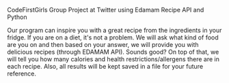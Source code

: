 CodeFirstGirls Group Project at Twitter using Edamam Recipe API and Python

Our program can inspire you with a great recipe from the ingredients in your fridge. If you are on a diet, it's not a problem. We will ask what kind of food are you on and then based on your answer, we will provide you with delicious recipes (through EDAMAM API). Sounds good? On top of that, we will tell you how many calories and health restrictions/allergens there are in each recipe. Also, all results will be kept saved in a file for your future reference.
